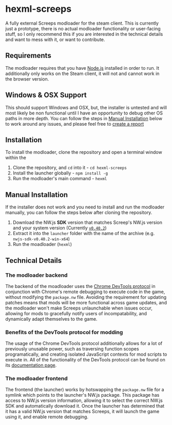 # hexml-screeps
A fully external Screeps modloader for the steam client.
This is currently just a prototype, there is no actual modloader functionality or user-facing stuff, so I only recommend this if you are interested in the technical details and want to mess with it, or want to contribute.

## Requirements
The modloader requires that you have [Node.js](https://nodejs.org/en/) installed in order to run.
It additionally only works on the Steam client, it will not and cannot work in the browser version.

## Windows & OSX Support
This should support Windows and OSX, but, the installer is untested and will most likely be non functional until I have an opportunity to debug other OS paths in more depth.
You can follow the steps in [Manual Installation](#manual-installation) below to work around any issues, and please feel free to [create a report](../../issues)

## Installation
To install the modloader, clone the repository and open a terminal window within the 
1. Clone the repository, and `cd` into it - `cd hexml-screeps`
2. Install the launcher globally - `npm install -g`
3. Run the modloader's main command - `hexml`

## Manual Installation
If the installer does not work and you need to install and run the modloader manually, you can follow the steps below after cloning the repository.
1. Download the NW.js **SDK** version that matches Screep's NW.js version and your system version (Currently [`v0.40.2`](https://dl.nwjs.io/v0.40.2/))
2. Extract it into the `launcher` folder with the name of the archive (e.g. `nwjs-sdk-v0.40.2-win-x64`)
3. Run the moadloader (`hexml`)

## Technical Details
### The modloader backend
The backend of the moadloader uses the [Chrome DevTools protocol](https://chromedevtools.github.io/devtools-protocol/) in conjunction with Chrome's remote debugging to execute code in the game, without modifying the `package.nw` file. Avoiding the requirement for updating patches means that mods will be more functional across game updates, and the modloader won't make Screeps unlaunchable when issues occur, allowing for mods to gracefully notify users of incompatability, and dynamically adapt themselves to the game.

### Benefits of the DevTools protocol for modding
The usage of the Chrome DevTools protocol additionally allows for a lot of previously unusable power, such as traversing function scopes programatically, and creating isolated JavaScript contexts for mod scripts to execute in. All of the functionality of the DevTools protocol can be found on its [documentation page](https://chromedevtools.github.io/devtools-protocol/).

### The modloader frontend
The frontend (the launcher) works by hotswapping the `package.nw` file for a symlink which points to the launcher's NW.js package.
This package has access to NW.js version information, allowing it to select the correct NW.js SDK and automatically download it.
Once the launcher has determined that it has a valid NW.js version that matches Screeps, it will launch the game using it, and enable remote debugging.
